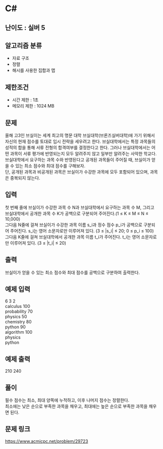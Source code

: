 # C#

## 난이도 : 실버 5

## 알고리즘 분류
  - 자료 구조
  - 정렬
  - 해시를 사용한 집합과 맵

## 제한조건
  - 시간 제한 : 1초
  - 메모리 제한 : 1024 MB

## 문제
올해 고3인 브실이는 세계 최고의 명문 대학 브실대학(브론즈실버대학)에 가기 위해서 자신의 현재 점수를 토대로 입시 전략을 세우려고 한다. 브실대학에서는 특정 과목들의 성적의 합을 통해 서류 전형의 합격여부를 결정한다고 한다. 그러나 브실대학에서는 어떤 과목이 서류 평가에 반영되는지 모두 알려주지 않고 일부만 알려주는 사악한 학교다. 브실대학에서 요구하는 과목 수와 반영된다고 공개된 과목들이 주어질 때, 브실이가 얻을 수 있는 최소 점수와 최대 점수를 구해보자.<br/>
단, 공개된 과목과 비공개된 과목은 브실이가 수강한 과목에 모두 포함되어 있으며, 과목은 중복되지 않는다.<br/>


## 입력
첫 번째 줄에 브실이가 수강한 과목 수 N과 브실대학에서 요구하는 과목 수 M, 그리고 브실대학에서 공개한 과목 수 K가 공백으로 구분되어 주어진다.(1 ≤ K ≤ M ≤ N ≤ 10,000)<br/>
그다음 N줄에 걸쳐 브실이가 수강한 과목 이름 s_i과 정수 점수 p_i가 공백으로 구분되어 주어진다. s_i는 영어 소문자로만 이루어져 있다. (3 ≤ |s_i| ≤ 20; 0 ≤ p_i ≤ 100)<br/>
그다음 K줄에 걸쳐 브실대학에서 공개한 과목 이름 t_i가 주어진다. t_i는 영어 소문자로만 이루어져 있다. (3 ≤ |t_i| ≤ 20)<br/>


## 출력
브실이가 얻을 수 있는 최소 점수와 최대 점수를 공백으로 구분하여 출력한다.<br/>


## 예제 입력
6 3 2<br/>
calculus 100<br/>
probability 70<br/>
physics 50<br/>
chemistry 80<br/>
python 90<br/>
algorithm 100<br/>
physics<br/>
python<br/>


## 예제 출력
210 240<br/>


## 풀이
필수 점수는 최소, 최대 양쪽에 누적하고, 이후 나머지 점수는 정렬한다.<br/>
최소에는 낮은 순으로 부족한 과목을 채우고, 최대에는 높은 순으로 부족한 과목을 채우면 된다.


## 문제 링크
https://www.acmicpc.net/problem/29723